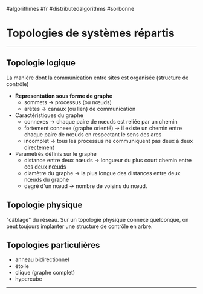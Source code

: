 #algorithmes #fr #distributedalgorithms #sorbonne
# Topologies de systèmes répartis
---
## Topologie logique
La manière dont la communication entre sites est organisée (structure de contrôle)

+ **Representation sous forme de graphe**
	+ sommets -> processus (ou nœuds)
	+ arêtes -> canaux (ou lien) de communication
+ Caractéristiques du graphe
	+ connexes -> chaque paire de nœuds est reliée par un chemin
	+ fortement connexe (graphe orienté) -> il existe un chemin entre chaque paire de nœuds en respectant le sens des arcs
	+ incomplet -> tous les processus ne communiquent pas deux à deux directement
+ Paramétrés définis sur le graphe
	+ distance entre deux nœuds -> longueur du plus court chemin entre ces deux nœuds
	+ diamètre du graphe -> la plus longue des distances entre deux nœuds du graphe
	+ degré d'un nœud -> nombre de voisins du nœud.

## Topologie physique
"câblage" du réseau. Sur un topologie physique connexe quelconque, on peut toujours implanter une structure de contrôle en arbre.

## Topologies particulières
+ anneau bidirectionnel
+ étoile
+ clique (graphe complet)
+ hypercube



---

